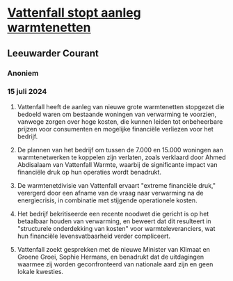 # [Vattenfall stopt aanleg warmtenetten](https://advance.lexis.com/api/document?collection=news&id=urn:contentItem:6CGK-5SP1-DYNS-J0DX-00000-00&context=1519360)
## Leeuwarder Courant
### Anoniem
### 15 juli 2024

1. Vattenfall heeft de aanleg van nieuwe grote warmtenetten stopgezet die bedoeld waren om bestaande woningen van verwarming te voorzien, vanwege zorgen over hoge kosten, die kunnen leiden tot onbeheerbare prijzen voor consumenten en mogelijke financiële verliezen voor het bedrijf.

2. De plannen van het bedrijf om tussen de 7.000 en 15.000 woningen aan warmtenetwerken te koppelen zijn verlaten, zoals verklaard door Ahmed Abdisalaam van Vattenfall Warmte, waarbij de significante impact van financiële druk op hun operaties wordt benadrukt.

3. De warmtenetdivisie van Vattenfall ervaart "extreme financiële druk," verergerd door een afname van de vraag naar verwarming na de energiecrisis, in combinatie met stijgende operationele kosten.

4. Het bedrijf bekritiseerde een recente noodwet die gericht is op het betaalbaar houden van verwarming, en beweert dat dit resulteert in "structurele onderdekking van kosten" voor warmteleveranciers, wat hun financiële levensvatbaarheid verder compliceert.

5. Vattenfall zoekt gesprekken met de nieuwe Minister van Klimaat en Groene Groei, Sophie Hermans, en benadrukt dat de uitdagingen waarmee zij worden geconfronteerd van nationale aard zijn en geen lokale kwesties.
